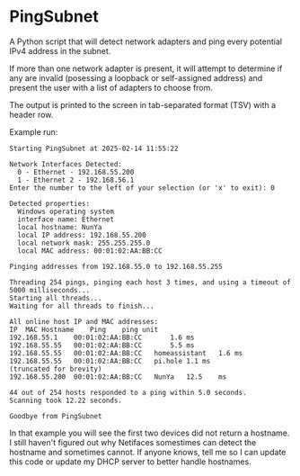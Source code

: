 # PingSubnet
A Python script that will detect network adapters and ping every potential IPv4 address in the subnet.

If more than one network adapter is present, it will attempt to determine if any are invalid (posessing a loopback or self-assigned address) and present the user with a list of adapters to choose from.

The output is printed to the screen in tab-separated format (TSV) with a header row.

Example run:

```
Starting PingSubnet at 2025-02-14 11:55:22

Network Interfaces Detected:
  0 - Ethernet - 192.168.55.200
  1 - Ethernet 2 - 192.168.56.1
Enter the number to the left of your selection (or 'x' to exit): 0

Detected properties:
  Windows operating system
  interface name: Ethernet
  local hostname: NunYa
  local IP address: 192.168.55.200
  local network mask: 255.255.255.0
  local MAC address: 00:01:02:AA:BB:CC

Pinging addresses from 192.168.55.0 to 192.168.55.255

Threading 254 pings, pinging each host 3 times, and using a timeout of 5000 milliseconds...
Starting all threads...
Waiting for all threads to finish...

All online host IP and MAC addresses:
IP	MAC	Hostname	Ping	ping unit
192.168.55.1	00:01:02:AA:BB:CC		1.6	ms
192.168.55.55	00:01:02:AA:BB:CC		5.5	ms
192.168.55.55	00:01:02:AA:BB:CC	homeassistant	1.6	ms
192.168.55.55	00:01:02:AA:BB:CC	pi.hole	1.1	ms
(truncated for brevity)
192.168.55.200	00:01:02:AA:BB:CC	NunYa	12.5	ms

44 out of 254 hosts responded to a ping within 5.0 seconds.
Scanning took 12.22 seconds.

Goodbye from PingSubnet
```

In that example you will see the first two devices did not return a hostname.  I still haven't figured out why Netifaces somestimes can detect the hostname and sometimes cannot.  If anyone knows, tell me so I can update this code or update my DHCP server to better handle hostnames.

